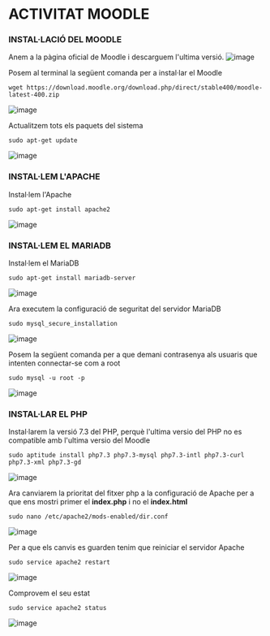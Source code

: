 # ACTIVITAT MOODLE 

### INSTAL·LACIÓ DEL MOODLE

Anem a la pàgina oficial de Moodle i descarguem l'ultima versió.
![image](https://user-images.githubusercontent.com/114162276/203820107-1f21f59e-2150-4eb3-aecd-5a6752feb6d8.png)

Posem al terminal la següent comanda per a instal·lar el Moodle 
```
wget https://download.moodle.org/download.php/direct/stable400/moodle-latest-400.zip
```
![image](https://user-images.githubusercontent.com/114162276/203820522-1ccd1e3d-6afa-4f36-a36b-1da103f67b67.png)

Actualitzem tots els paquets del sistema
```
sudo apt-get update
```
![image](https://user-images.githubusercontent.com/114162276/203821696-6aba8508-0a4a-4c4b-bd9a-1411d237090e.png)

### INSTAL·LEM L'APACHE

Instal·lem l'Apache
```
sudo apt-get install apache2
```
![image](https://user-images.githubusercontent.com/114162276/203822015-99774938-b499-48e3-aded-be6a4b4d578b.png)

### INSTAL·LEM EL MARIADB

Instal·lem el MariaDB
```
sudo apt-get install mariadb-server
```
![image](https://user-images.githubusercontent.com/114162276/203822532-5a67ad55-343e-49cd-8cc1-66b6ec41359c.png)

Ara executem la configuració de seguritat del servidor MariaDB
```
sudo mysql_secure_installation
```
![image](https://user-images.githubusercontent.com/114162276/203823658-a0c34dbe-7b5a-4869-bd95-0bb2d2555fd5.png)

Posem la següent comanda per a que demani contrasenya als usuaris que intenten connectar-se com a root

```
sudo mysql -u root -p
```
![image](https://user-images.githubusercontent.com/114162276/203825097-8483bfc2-0faa-46e4-87f5-9492db216d33.png)

### INSTAL·LAR EL PHP

Instal·larem la versió 7.3 del PHP, perquè l'ultima versio del PHP no es compatible amb l'ultima versio del Moodle
```
sudo aptitude install php7.3 php7.3-mysql php7.3-intl php7.3-curl php7.3-xml php7.3-gd
```
![image](https://user-images.githubusercontent.com/114162276/203827179-9031d5a4-19b1-427e-b9fd-4b17fe0edb95.png)

Ara canviarem la prioritat del fitxer php a la configuració de Apache per a que ens mostri primer el **index.php** i no el **index.html**
```
sudo nano /etc/apache2/mods-enabled/dir.conf

```
![image](https://user-images.githubusercontent.com/114162276/203828797-c3bd5929-c128-4f6b-bf00-9c2a7880d669.png)

Per a que els canvis es guarden tenim que reiniciar el servidor Apache
```
sudo service apache2 restart
```
![image](https://user-images.githubusercontent.com/114162276/203829161-1cb31e5d-9fd7-45c2-84d4-0d68c8987ce2.png)

Comprovem el seu estat
```
sudo service apache2 status
```
![image](https://user-images.githubusercontent.com/114162276/203829294-ed6c6519-f052-4fe3-b8c0-af56212c924c.png)





















